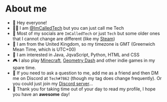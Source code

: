 # About me
- 👋 Hey everyone!
- 🙋‍♂️ I am [@ImCalledTech](https://github.com/ImCalledTech) but you can just call me Tech
- 📱 Most of my socials are `ImCalledTech` or just `Tech` but some older ones that I cannot change are different (like my [Steam](https://steamcommunity.com/id/ImCalledTech))
- 🧭 I am from the United Kingdom, so my timezone is GMT (Greenwich Mean Time, which is UTC+00)
- 👀 I am interested in Java, JqvaScript, Python, HTML and CSS
- 🎮 I also play [Minecraft](https://minecraft.net), [Geometry Dash](https://store.steampowered.com/app/322170/Geometry_Dash/) and other indie games in my spare time.
- 💬 If you need to ask a question to me, add me as a friend and then DM me on Discord at `Tech#7862` (though my tag does change frequently). Or you could just join my [Discord server](https://discord.com/invite/BThrE9QFHw)...
- 📖 Thank you for taking time out of your day to read my profile, I hope you have an **awesome** day!
